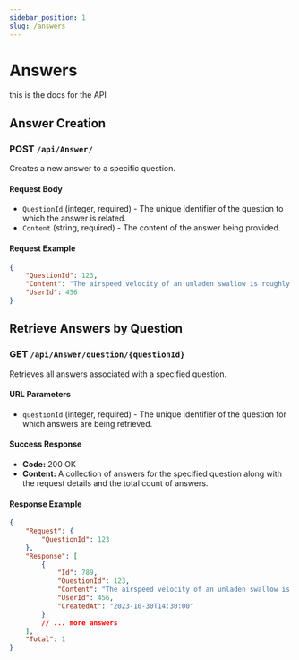 ```yaml
---
sidebar_position: 1
slug: /answers
---
```


# Answers
this is the docs for the API

## Answer Creation

### POST `/api/Answer/`

Creates a new answer to a specific question.

#### Request Body

- `QuestionId` (integer, required) - The unique identifier of the question to which the answer is related.
- `Content` (string, required) - The content of the answer being provided.

#### Request Example

```json
{
    "QuestionId": 123,
    "Content": "The airspeed velocity of an unladen swallow is roughly 11 meters per second.",
    "UserId": 456
}

```

## Retrieve Answers by Question

### GET `/api/Answer/question/{questionId}`

Retrieves all answers associated with a specified question.

#### URL Parameters

- `questionId` (integer, required) - The unique identifier of the question for which answers are being retrieved.

#### Success Response

- **Code:** 200 OK
- **Content:** A collection of answers for the specified question along with the request details and the total count of answers.

#### Response Example

```json
{
    "Request": {
        "QuestionId": 123
    },
    "Response": [
        {
            "Id": 789,
            "QuestionId": 123,
            "Content": "The airspeed velocity of an unladen swallow is roughly 11 meters per second.",
            "UserId": 456,
            "CreatedAt": "2023-10-30T14:30:00"
        }
        // ... more answers
    ],
    "Total": 1
}
```